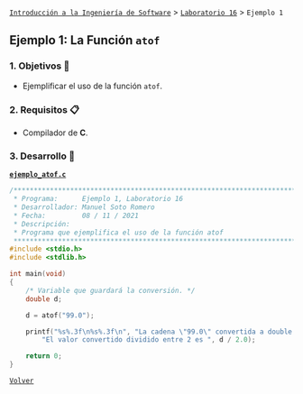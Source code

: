 [`Introducción a la Ingeniería de Software`](../../README.md) > [`Laboratorio 16`](../README.md) > `Ejemplo 1`

## Ejemplo 1: La Función `atof`

### 1. Objetivos :dart:

- Ejemplificar el uso de la función `atof`.

### 2. Requisitos :clipboard:

- Compilador de __C__.

### 3. Desarrollo :rocket:

**[`ejemplo_atof.c`](codigos/ejemplo_atof.c)**

```c
/*******************************************************************************
 * Programa:      Ejemplo 1, Laboratorio 16                                    *
 * Desarrollador: Manuel Soto Romero                                           *
 * Fecha:         08 / 11 / 2021                                               *
 * Descripción:                                                                *
 * Programa que ejemplifica el uso de la función atof                        *
 ******************************************************************************/
#include <stdio.h>
#include <stdlib.h>

int main(void)
{
    /* Variable que guardará la conversión. */
    double d;

    d = atof("99.0");

    printf("%s%.3f\n%s%.3f\n", "La cadena \"99.0\" convertida a double es ", d,
        "El valor convertido dividido entre 2 es ", d / 2.0);

    return 0;
}
```

   
[`Volver`](../README.md)
